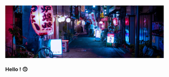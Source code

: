 ![Banner](banner.png)
### Hello ! :upside_down_face:
<!-- ![YouTube Channel Views](https://img.shields.io/youtube/channel/views/UCpUS1cy3X-YZw2508a-KUsw?style=social)
![Banner](https://img.shields.io/badge/JavaScript-F7DF1E?style=for-the-badge&logo=javascript&logoColor=black) -->
<!--
**OscarM-Code/OscarM-Code** is a ✨ _special_ ✨ repository because its `README.md` (this file) appears on your GitHub profile.

Here are some ideas to get you started:

- 🔭 I’m currently working on ...
- 🌱 I’m currently learning ...
- 👯 I’m looking to collaborate on ...
- 🤔 I’m looking for help with ...
- 💬 Ask me about ...
- 📫 How to reach me: ...
- 😄 Pronouns: ...
- ⚡ Fun fact: ...
--> 	